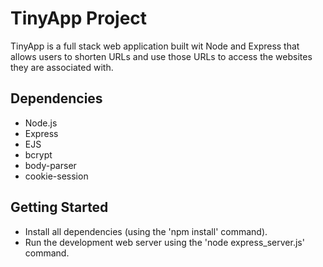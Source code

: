 # TinyApp Project

TinyApp is a full stack web application built wit Node and Express that allows users to shorten URLs and use those URLs to access the websites they are associated with.

## Dependencies

- Node.js
- Express
- EJS
- bcrypt
- body-parser
- cookie-session

## Getting Started

- Install all dependencies (using the 'npm install' command).
- Run the development web server using the 'node express_server.js' command.